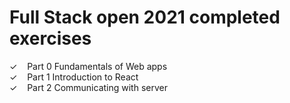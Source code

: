 # Full Stack open 2021 completed exercises

✓ &nbsp;&nbsp; Part 0 Fundamentals of Web apps  
✓ &nbsp;&nbsp; Part 1 Introduction to React  
✓ &nbsp;&nbsp; Part 2 Communicating with server